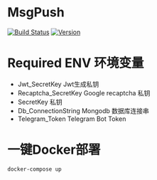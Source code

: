 # MsgPush

[![Build Status](https://dev.azure.com/oxifus/wuhaochen/_apis/build/status/cjim8889.MsgPush?branchName=master)](https://dev.azure.com/oxifus/wuhaochen/_build/latest?definitionId=3&branchName=master)
[![Version](https://img.shields.io/badge/version-v0.0.1-brightgreen.svg)](https://github.com/cjim8889/MsgPush)

# Required ENV 环境变量

* Jwt_SecretKey Jwt生成私钥
* Recaptcha_SecretKey Google recaptcha 私钥
* SecretKey 私钥
* Db_ConnectionString Mongodb 数据库连接串 
* Telegram_Token Telegram Bot Token

# 一键Docker部署

```bash
docker-compose up
```
